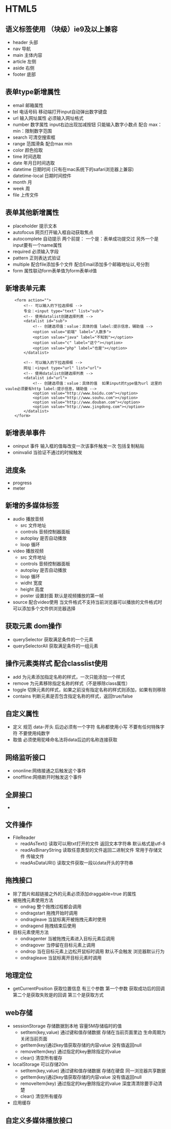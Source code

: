 # HTML5
## 语义标签使用 （块级）ie9及以上兼容
- header 头部
- nav 导航
- main 主体内容
- article 左侧
- aside 右侧
- footer 底部
## 表单type新增属性
- email 邮箱属性
- tel 电话号码 移动端打开input自动弹出数字键盘
- url 输入网址属性   必须输入网址格式
- number 数字属性 input右边出现加减按钮 只能输入数字小数点 配合 max：min：限制数字范围
- search 可清空搜索框
- range 范围滑条 配合max min
- color 颜色拾取
- time 时间选取
- date 年月日时间选取
- datetime 日期时间 (只有在mac系统下的safari浏览器上兼容)
- datetime-local 日期时间控件
- month 月
- week 周
- file 上传文件
## 表单其他新增属性
- placeholder 提示文本
- autofocus 网页打开输入框自动获取焦点
- autocomplete 自动提示 两个前提： 一个是：表单成功提交过 另外一个是input要有一个name属性
- required 必须输入字段 
- pattern 正则表达式验证
- multiple 配合file添加多个文件 配合Email添加多个邮箱地址以,号分割
- form 属性联动form表单值为form表单id值
## 新增表单元素
        <form action="">
            <!-- 可以输入的下拉选择框 -->
            专业：<input type="text" list="sub">
            <!-- 使用datalist创建选择列表 -->
            <datalist id="sub">
                <!-- 创建选项值：value：具体的值 label:提示信息，辅助值 -->
                <option value="前端" label="人数多">
                <option value="java" label="不知到"></option>
                <option value="c" label="这个"></option>
                <option value="php" label="也是"></option>
            </datalist>

            <!-- 可以输入的下拉选择框 -->
            网址：<input type="url" list="url">
            <!-- 使用datalist创建选择列表 -->
            <datalist id="url">
                <!-- 创建选项值：value：具体的值  如果input的type值为url 这里的vaule必须要有http label:提示信息，辅助值 -->
                <option value="http://www.baidu.com"></option>
                <option value="http://www.souhu.com"></option>
                <option value="http://www.douban.com"></option>
                <option value="http://www.jingdong.com"></option>
            </datalist>
        </form>
## 新增表单事件
- oninput 事件  输入框的值每改变一次该事件触发一次    包括复制粘贴
- oninvalid 当验证不通过的时候触发
## 进度条
- progress
- meter

## 新增的多媒体标签
- audio 播放音频
    - src 文件地址
    - controls 音频控制器面板
    - autoplay 是否自动播放
    - loop 循环
- video 播放视频
    - src 文件地址
    - controls 音频控制器面板
    - autoplay 是否自动播放
    - loop 循环
    - widht 宽度
    - height 高度
    - poster 设置封面 默认是视频播放的第一帧
- source 配合video使用 当文件格式不支持当前浏览器可以播放的文件格式时可以添加多个文件供浏览器选择
## 获取元素 dom操作
- querySelector 获取满足条件的一个元素
- querySelectorAll 获取满足条件的一组元素
## 操作元素类样式 配合classlist使用
- add 为元素添加指定名称的样式，一次只能添加一个样式
- remove 为元素移除指定名称的样式（不是移除class属性）
- toggle 切换元素的样式，如果之前没有指定名称的样式则添加，如果有则移除
- contains 判断元素是否包含指定名称的样式，返回true/false
## 自定义属性
- 定义 规范 data-开头 后边必须有一个字符  名称都使用小写 不要有任何特殊字符 不要使用纯数字
- 取值 必须使用驼峰命名法将data后边的名称连接获取
## 网络监听接口
- ononline:网络接通之后触发这个事件
- onoffline:网络断开时触发这个事件
## 全屏接口
- 
## 文件操作
- FileReader
    - readAsText() 读取可以用txt打开的文件 返回文本字符串   默认格式是utf-8
    - readAsBinaryString 读取任意类型的文件返回二进制文件 常用于存储文件 传输文件
    - readAsDataURl() 读取文件获取一段以data开头的字符串
## 拖拽接口
- 除了图片和超链接之外的元素必须添加draggable=true 的属性
- 被拖拽元素使用方法
    - ondrag 整个拖拽过程都会调用
    - ondragstart 拖拽开始时调用
    - ondragleave 当鼠标离开被拖拽元素时使用
    - ondragend 拖拽结束后使用
- 目标元素使用方法
    - ondragenter 当被拖拽元素进入目标元素后调用
    - ondragover 当停留在目标元素上调用
    - ondrop 当在目标元素上边松开鼠标时调用 默认不会触发 浏览器默认行为
    - ondragleave 当鼠标离开目标元素时调用
## 地理定位
- getCurrentPosition 获取位置信息  有三个参数 第一个参数 获取成功后的回调  第二个是获取失败是的回调 第三个是获取方式
## web存储
- sessionStorage 存储数据到本地  容量5M存储临时的值
    - setItem(key,value) 通过键和值存储数据 存储在当前页面里边 生命周期为关闭当前页面
    - getItem(key)通过key值获取存储的内容value 没有值返回null
    - removeItem(key) 通过指定的key删除指定的value 
    - clear() 清空所有缓存
- localStorage 可以存储20m
    - setItem(key,value) 通过键和值存储数据 存储在硬盘 同一浏览器共享数据
    - getItem(key)通过key值获取存储的内容value 没有值返回null
    - removeItem(key) 通过指定的key删除指定的value  深度清清除要手动清楚
    - clear() 清空所有缓存 
- 应用缓存
## 自定义多媒体播放接口